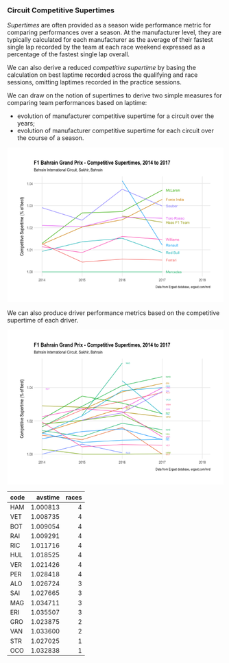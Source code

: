 ### Circuit Competitive Supertimes

*Supertimes* are often provided as a season wide performance metric for comparing performances over a season. At the manufacturer level, they are typically calculated for each manufacturer as the average of their fastest single lap recorded by the team at each race weekend expressed as a percentage of the fastest single lap overall.

We can also derive a reduced *competitive supertime* by basing the calculation on best laptime recorded across the qualifying and race sessions, omitting laptimes recorded in the practice sessions.

We can draw on the notion of supertimes to derive two simple measures for comparing team performances based on laptime:

  - evolution of manufacturer competitive supertime for a circuit over the years;
  - evolution of manufacturer competitive supertime for each circuit over the course of a season.

![](images/supertimeCircuit-1.png)<!-- -->


We can also produce driver performance metrics based on the competitive supertime of each driver.

![](images/driverSupertimeCircuit-1.png)<!-- -->

| code |  avstime | races |
| :--- | -------: | ----: |
| HAM  | 1.000813 |     4 |
| VET  | 1.008735 |     4 |
| BOT  | 1.009054 |     4 |
| RAI  | 1.009291 |     4 |
| RIC  | 1.011716 |     4 |
| HUL  | 1.018525 |     4 |
| VER  | 1.021426 |     4 |
| PER  | 1.028418 |     4 |
| ALO  | 1.026724 |     3 |
| SAI  | 1.027665 |     3 |
| MAG  | 1.034711 |     3 |
| ERI  | 1.035507 |     3 |
| GRO  | 1.023875 |     2 |
| VAN  | 1.033600 |     2 |
| STR  | 1.027025 |     1 |
| OCO  | 1.032838 |     1 |

